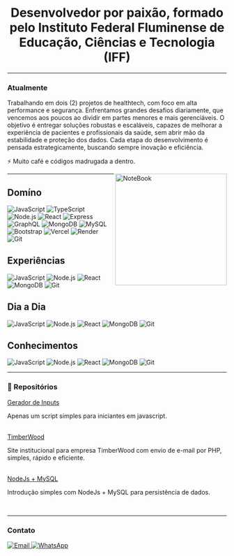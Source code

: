 <h1 align="center">
  Desenvolvedor por paixão, formado pelo Instituto Federal Fluminense de Educação, Ciências e Tecnologia (IFF)
</h1>

---

### Atualmente
Trabalhando em dois (2) projetos de healthtech, com foco em alta performance e segurança. Enfrentamos grandes desafios diariamente, que vencemos aos poucos ao dividir em partes menores e mais gerenciáveis. O objetivo é entregar soluções robustas e escaláveis, capazes de melhorar a experiência de pacientes e profissionais da saúde, sem abrir mão da estabilidade e proteção dos dados. Cada etapa do desenvolvimento é pensada estrategicamente, buscando sempre inovação e eficiência.

⚡ Muito café e códigos madrugada a dentro.

<img src="https://raw.githubusercontent.com/MicaelliMedeiros/micaellimedeiros/master/image/computer-illustration.png" min-width="256px" max-width="256px" width="256px" align="right" alt="NoteBook">

---

## Domíno
![JavaScript](https://img.shields.io/badge/-JavaScript-F7DF1E?style=flat&logo=javascript&logoColor=000000)
![TypeScript](https://img.shields.io/badge/-TypeScript-3178C6?style=flat&logo=typescript&logoColor=ffffff)
![Node.js](https://img.shields.io/badge/-Node.js-339933?style=flat&logo=node.js&logoColor=ffffff)
![React](https://img.shields.io/badge/-React-61DAFB?style=flat&logo=react&logoColor=000000)
![Express](https://img.shields.io/badge/-Express-000000?style=flat&logo=express&logoColor=ffffff)
![GraphQL](https://img.shields.io/badge/-GraphQL-E10098?style=flat&logo=graphql&logoColor=ffffff)
![MongoDB](https://img.shields.io/badge/-MongoDB-47A248?style=flat&logo=mongodb&logoColor=ffffff)
![MySQL](https://img.shields.io/badge/-MySQL-4479A1?style=flat&logo=mysql&logoColor=ffffff)
![Bootstrap](https://img.shields.io/badge/-Bootstrap-7952B3?style=flat&logo=bootstrap&logoColor=ffffff)
![Vercel](https://img.shields.io/badge/-Vercel-000000?style=flat&logo=vercel&logoColor=ffffff)
![Render](https://img.shields.io/badge/-Render-46E3B7?style=flat&logo=render&logoColor=000000)
![Git](https://img.shields.io/badge/-Git-F05032?style=flat&logo=git&logoColor=ffffff)


## Experiências
![JavaScript](https://img.shields.io/badge/-JavaScript-F7DF1E?style=flat&logo=javascript&logoColor=black)
![Node.js](https://img.shields.io/badge/-Node.js-339933?style=flat&logo=nodedotjs&logoColor=white)
![React](https://img.shields.io/badge/-React-61DAFB?style=flat&logo=react&logoColor=white)
![MongoDB](https://img.shields.io/badge/-MongoDB-47A248?style=flat&logo=mongodb&logoColor=white)
![Git](https://img.shields.io/badge/-Git-F05032?style=flat&logo=git&logoColor=white)

## Dia a Dia
![JavaScript](https://img.shields.io/badge/-JavaScript-F7DF1E?style=flat&logo=javascript&logoColor=black)
![Node.js](https://img.shields.io/badge/-Node.js-339933?style=flat&logo=nodedotjs&logoColor=white)
![React](https://img.shields.io/badge/-React-61DAFB?style=flat&logo=react&logoColor=white)
![MongoDB](https://img.shields.io/badge/-MongoDB-47A248?style=flat&logo=mongodb&logoColor=white)
![Git](https://img.shields.io/badge/-Git-F05032?style=flat&logo=git&logoColor=white)

## Conhecimentos
![JavaScript](https://img.shields.io/badge/-JavaScript-F7DF1E?style=flat&logo=javascript&logoColor=black)
![Node.js](https://img.shields.io/badge/-Node.js-339933?style=flat&logo=nodedotjs&logoColor=white)
![React](https://img.shields.io/badge/-React-61DAFB?style=flat&logo=react&logoColor=white)
![MongoDB](https://img.shields.io/badge/-MongoDB-47A248?style=flat&logo=mongodb&logoColor=white)
![Git](https://img.shields.io/badge/-Git-F05032?style=flat&logo=git&logoColor=white)

---

### 📎 Repositórios
<a href="https://github.com/kaioodutra/input-generator-from-objects" target="_blank" alt="Gerador de Inputs">Gerador de Inputs</a>
<p>Apenas um script simples para iniciantes em javascript.</p>
<br/>
<a href="https://github.com/kaioodutra/timberwood" target="_blank" alt="Gerador de Inputs">TimberWood</a>
<p>Site institucional para empresa TimberWood com envio de e-mail por PHP, simples, rápido e eficiente.</p>
<br/>
<a href="https://github.com/kaioodutra/node-MySQL" target="_blank" alt="Gerador de Inputs">NodeJs + MySQL</a>
<p>Introdução simples com NodeJs + MySQL para persistência de dados.</p>
<br/>

---

### Contato

<p align="left">
  <a href="mailto:kaioodutra@email.com" target="_blank">
    <img alt="Email" src="https://img.shields.io/badge/-Email-D14836?style=flat&logo=gmail&logoColor=white">
  </a>
  <a href="https://api.whatsapp.com/send?phone=5522998662532" target="_blank">
    <img alt="WhatsApp" src="https://img.shields.io/badge/-WhatsApp-25D366?style=flat&logo=whatsapp&logoColor=white">
  </a>
</p>
